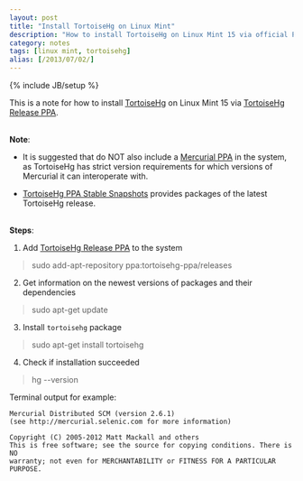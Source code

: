 ```yaml
---
layout: post
title: "Install TortoiseHg on Linux Mint"
description: "How to install TortoiseHg on Linux Mint 15 via official PPA"
category: notes
tags: [linux mint, tortoisehg]
alias: [/2013/07/02/]
---
```

{% include JB/setup %}

This is a note for how to install [TortoiseHg][TortoiseHg]
on Linux Mint 15 via [TortoiseHg Release PPA][TortoiseHg Release PPA].

<br />**Note**:

- It is suggested that do NOT also include a
[Mercurial PPA][Mercurial PPA] in the system,
as TortoiseHg has strict version requirements for which versions of Mercurial
it can interoperate with.

- [TortoiseHg PPA Stable Snapshots][TortoiseHg PPA Stable Snapshots]
provides packages of the latest TortoiseHg release.

<br />**Steps**:

1. Add [TortoiseHg Release PPA][TortoiseHg Release PPA] to the system
> sudo add-apt-repository ppa:tortoisehg-ppa/releases
2. Get information on the newest versions of packages and their dependencies
> sudo apt-get update
3. Install `tortoisehg` package
> sudo apt-get install tortoisehg
4. Check if installation succeeded
> hg --version

Terminal output for example:

	Mercurial Distributed SCM (version 2.6.1)
	(see http://mercurial.selenic.com for more information)

	Copyright (C) 2005-2012 Matt Mackall and others
	This is free software; see the source for copying conditions. There is NO
	warranty; not even for MERCHANTABILITY or FITNESS FOR A PARTICULAR PURPOSE.

[TortoiseHg]: http://tortoisehg.bitbucket.org/
[TortoiseHg Release PPA]: https://launchpad.net/~tortoisehg-ppa/+archive/releases
[Mercurial PPA]: https://launchpad.net/~mercurial-ppa/+archive/releases
[TortoiseHg PPA Stable Snapshots]: https://launchpad.net/~tortoisehg-ppa/+archive/stable-snapshots
[TortoiseHg Release PPA]: https://launchpad.net/~tortoisehg-ppa/+archive/releases